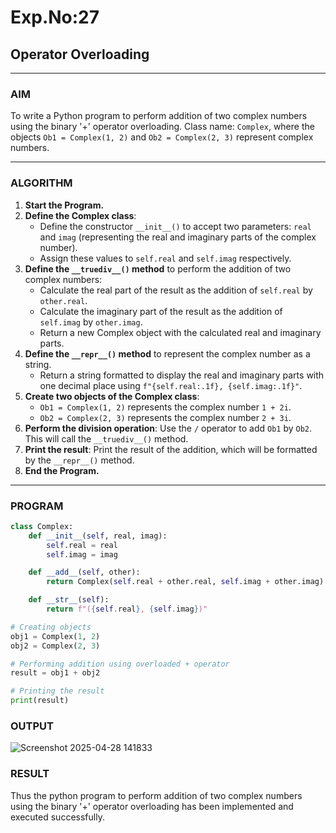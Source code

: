 # Exp.No:27  
## Operator Overloading

---

### AIM  
To write a Python program to perform addition of two complex numbers using the binary '+' operator overloading. Class name: `Complex`, where the objects `Ob1 = Complex(1, 2)` and `Ob2 = Complex(2, 3)` represent complex numbers.

---

### ALGORITHM

1. **Start the Program.**
2. **Define the Complex class**:
   - Define the constructor `__init__()` to accept two parameters: `real` and `imag` (representing the real and imaginary parts of the complex number).
   - Assign these values to `self.real` and `self.imag` respectively.
3. **Define the `__truediv__()` method** to perform the addition of two complex numbers:
   - Calculate the real part of the result as the addition of `self.real` by `other.real`.
   - Calculate the imaginary part of the result as the addition of `self.imag` by `other.imag`.
   - Return a new Complex object with the calculated real and imaginary parts.
4. **Define the `__repr__()` method** to represent the complex number as a string.
   - Return a string formatted to display the real and imaginary parts with one decimal place using `f"{self.real:.1f}, {self.imag:.1f}"`.
5. **Create two objects of the Complex class**:
   - `Ob1 = Complex(1, 2)` represents the complex number `1 + 2i`.
   - `Ob2 = Complex(2, 3)` represents the complex number `2 + 3i`.
6. **Perform the division operation**: Use the `/` operator to add `Ob1` by `Ob2`. This will call the `__truediv__()` method.
7. **Print the result**: Print the result of the addition, which will be formatted by the `__repr__()` method.
8. **End the Program.**

---

### PROGRAM

```python
class Complex:
    def __init__(self, real, imag):
        self.real = real
        self.imag = imag

    def __add__(self, other):
        return Complex(self.real + other.real, self.imag + other.imag)

    def __str__(self):
        return f"({self.real}, {self.imag})"

# Creating objects
obj1 = Complex(1, 2)
obj2 = Complex(2, 3)

# Performing addition using overloaded + operator
result = obj1 + obj2

# Printing the result
print(result)
```

### OUTPUT
![Screenshot 2025-04-28 141833](https://github.com/user-attachments/assets/fb2edeb0-7d62-45b9-bc4c-4a3a2005f84a)
### RESULT
Thus the python program to perform addition of two complex numbers using the binary '+' operator overloading has been implemented and executed successfully.
